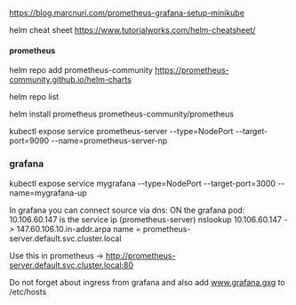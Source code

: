 https://blog.marcnuri.com/prometheus-grafana-setup-minikube

helm cheat sheet https://www.tutorialworks.com/helm-cheatsheet/
#### prometheus ####

helm repo add prometheus-community https://prometheus-community.github.io/helm-charts

helm repo list 

helm install prometheus prometheus-community/prometheus

kubectl expose service prometheus-server --type=NodePort --target-port=9090 --name=prometheus-server-np

### grafana ####

kubectl expose service mygrafana --type=NodePort --target-port=3000 --name=mygrafana-up

In grafana you can connect source via dns:
ON the grafana pod:
10.106.60.147 is the service ip (prometheus-server)
nslookup 10.106.60.147 -> 147.60.106.10.in-addr.arpa	name = prometheus-server.default.svc.cluster.local

Use this in prometheus ->
http://prometheus-server.default.svc.cluster.local:80


Do not forget about ingress from grafana and also add www.grafana.gxg to /etc/hosts
